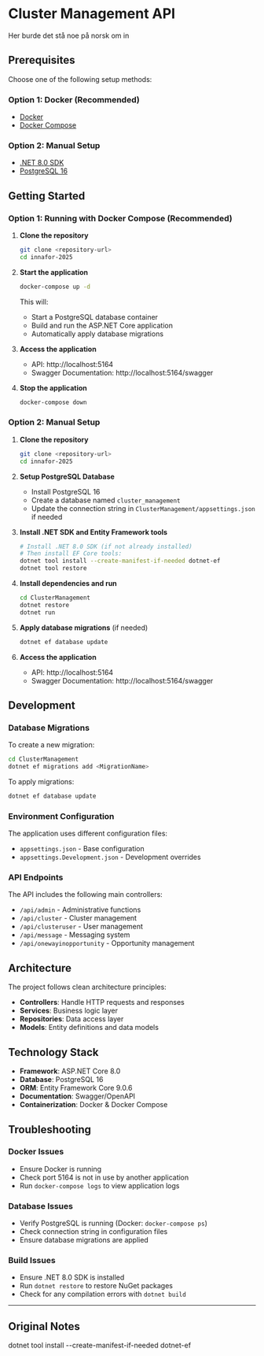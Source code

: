 # Cluster Management API
Her burde det stå noe på norsk om in
## Prerequisites

Choose one of the following setup methods:

### Option 1: Docker (Recommended)
- [Docker](https://www.docker.com/get-started)
- [Docker Compose](https://docs.docker.com/compose/install/)

### Option 2: Manual Setup
- [.NET 8.0 SDK](https://dotnet.microsoft.com/download/dotnet/8.0)
- [PostgreSQL 16](https://www.postgresql.org/download/)

## Getting Started

### Option 1: Running with Docker Compose (Recommended)

1. **Clone the repository**
   ```bash
   git clone <repository-url>
   cd innafor-2025
   ```

2. **Start the application**
   ```bash
   docker-compose up -d
   ```

   This will:
   - Start a PostgreSQL database container
   - Build and run the ASP.NET Core application
   - Automatically apply database migrations

3. **Access the application**
   - API: http://localhost:5164
   - Swagger Documentation: http://localhost:5164/swagger

4. **Stop the application**
   ```bash
   docker-compose down
   ```

### Option 2: Manual Setup

1. **Clone the repository**
   ```bash
   git clone <repository-url>
   cd innafor-2025
   ```

2. **Setup PostgreSQL Database**
   - Install PostgreSQL 16
   - Create a database named `cluster_management`
   - Update the connection string in `ClusterManagement/appsettings.json` if needed

3. **Install .NET SDK and Entity Framework tools**
   ```bash
   # Install .NET 8.0 SDK (if not already installed)
   # Then install EF Core tools:
   dotnet tool install --create-manifest-if-needed dotnet-ef
   dotnet tool restore
   ```

4. **Install dependencies and run**
   ```bash
   cd ClusterManagement
   dotnet restore
   dotnet run
   ```

5. **Apply database migrations** (if needed)
   ```bash
   dotnet ef database update
   ```

6. **Access the application**
   - API: http://localhost:5164
   - Swagger Documentation: http://localhost:5164/swagger

## Development


### Database Migrations

To create a new migration:
```bash
cd ClusterManagement
dotnet ef migrations add <MigrationName>
```

To apply migrations:
```bash
dotnet ef database update
```

### Environment Configuration

The application uses different configuration files:
- `appsettings.json` - Base configuration
- `appsettings.Development.json` - Development overrides

### API Endpoints

The API includes the following main controllers:
- `/api/admin` - Administrative functions
- `/api/cluster` - Cluster management
- `/api/clusteruser` - User management
- `/api/message` - Messaging system
- `/api/onewayinopportunity` - Opportunity management

## Architecture

The project follows clean architecture principles:
- **Controllers**: Handle HTTP requests and responses
- **Services**: Business logic layer
- **Repositories**: Data access layer
- **Models**: Entity definitions and data models

## Technology Stack

- **Framework**: ASP.NET Core 8.0
- **Database**: PostgreSQL 16
- **ORM**: Entity Framework Core 9.0.6
- **Documentation**: Swagger/OpenAPI
- **Containerization**: Docker & Docker Compose

## Troubleshooting

### Docker Issues
- Ensure Docker is running
- Check port 5164 is not in use by another application
- Run `docker-compose logs` to view application logs

### Database Issues
- Verify PostgreSQL is running (Docker: `docker-compose ps`)
- Check connection string in configuration files
- Ensure database migrations are applied

### Build Issues
- Ensure .NET 8.0 SDK is installed
- Run `dotnet restore` to restore NuGet packages
- Check for any compilation errors with `dotnet build`

---

## Original Notes
dotnet tool install --create-manifest-if-needed dotnet-ef

